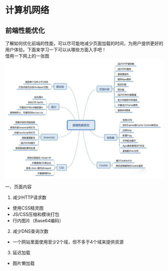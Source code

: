 # 计算机网络
## 前端性能优化
了解如何优化前端的性能，可以尽可能地减少页面加载的时间，为用户提供更好的用户体验。下面来学习一下可以从哪些方面入手吧！  
借用一下网上的一张图  
![vue-for](../../.vuepress/imgs/interview/net/better.png)  

一、页面内容  
1. 减少HTTP请求数
- 使用CSS精灵图
- JS/CSS压缩和模块打包
- 行内图片（Base64编码）  
2. 减少DNS查询次数
- 一个网站里面使用至少2个域，但不多于4个域来提供资源
3. 延迟加载  
- 图片懒加载




 